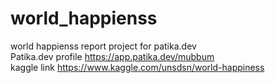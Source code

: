 # world_happienss
world happienss report project for patika.dev   
Patika.dev profile https://app.patika.dev/mubbum  
kaggle link https://www.kaggle.com/unsdsn/world-happiness
